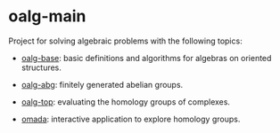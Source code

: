 # oalg-main

Project for solving algebraic problems with the following topics:

- [oalg-base](https://github.com/zErichGut/oalg-main/blob/main/oalg-base/README.md):
basic definitions and algorithms for algebras on oriented structures.

- [oalg-abg](https://github.com/zErichGut/oalg-main/blob/main/oalg-abg/README.md):
finitely generated abelian groups.

- [oalg-top](https://github.com/zErichGut/oalg-main/blob/main/oalg-top/README.md):
evaluating the homology groups of complexes.

- [omada](https://github.com/zErichGut/oalg-main/blob/main/omada/README.md):
interactive application to explore homology groups.
